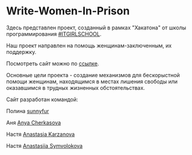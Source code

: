 # Write-Women-In-Prison
Здесь представлен проект, созданный в рамках "Хакатона" от школы программирования [#ITGIRLSCHOOL](https://itgirlschool.com).

Наш проект направлен на помощь женщинам-заключенным, их поддержку.

Посмотреть сайт можно по [ссылке](https://nas-tay.github.io/Write-Women-In-Prison/).

Основные цели проекта - создание механизмов для бескорыстной помощи женщинам, находящимся в местах лишения свободы или оказавшимся в трудных жизненных обстоятельствах.

Сайт разработан командой:

Полина [sunnyfur](https://github.com/sunnyfur)

Аня [Anya Cherkasova](https://github.com/Poleexpr)

Настя [Anastasia Karzanova](https://github.com/nas-tay)

Настя [Anastasiia Symvolokova](https://github.com/ansymvolokova)
